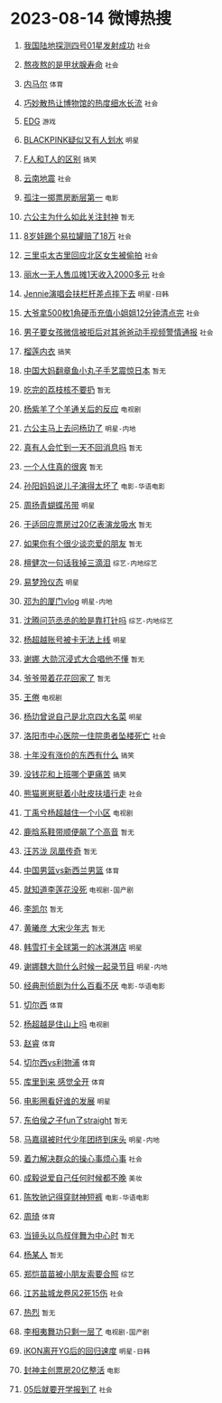 # 2023-08-14 微博热搜 
1. [我国陆地探测四号01星发射成功](https://m.weibo.cn/search?containerid=100103type%3D1%26t%3D10%26q%3D%23%E6%88%91%E5%9B%BD%E9%99%86%E5%9C%B0%E6%8E%A2%E6%B5%8B%E5%9B%9B%E5%8F%B701%E6%98%9F%E5%8F%91%E5%B0%84%E6%88%90%E5%8A%9F%23&stream_entry_id=51&isnewpage=1&extparam=seat%3D1%26pos%3D0%26cate%3D10103%26dgr%3D0%26stream_entry_id%3D51%26c_type%3D51%26filter_type%3Drealtimehot%26display_time%3D1691957844%26pre_seqid%3D1691957844035017588122&luicode=10000011&lfid=106003type%3D25%26t%3D3%26disable_hot%3D1%26filter_type%3Drealtimehot) `社会` 

2. [熬夜熬的是甲状腺寿命](https://m.weibo.cn/search?containerid=100103type%3D1%26t%3D10%26q%3D%23%E7%86%AC%E5%A4%9C%E7%86%AC%E7%9A%84%E6%98%AF%E7%94%B2%E7%8A%B6%E8%85%BA%E5%AF%BF%E5%91%BD%23&stream_entry_id=31&isnewpage=1&extparam=seat%3D1%26q%3D%2523%25E7%2586%25AC%25E5%25A4%259C%25E7%2586%25AC%25E7%259A%2584%25E6%2598%25AF%25E7%2594%25B2%25E7%258A%25B6%25E8%2585%25BA%25E5%25AF%25BF%25E5%2591%25BD%2523%26dgr%3D0%26filter_type%3Drealtimehot%26c_type%3D31%26pos%3D0%26realpos%3D1%26cate%3D5001%26lcate%3D5001%26stream_entry_id%3D31%26flag%3D16%26band_rank%3D1%26display_time%3D1691957844%26pre_seqid%3D1691957844035017588122&luicode=10000011&lfid=106003type%3D25%26t%3D3%26disable_hot%3D1%26filter_type%3Drealtimehot) `社会` 

3. [内马尔](https://m.weibo.cn/search?containerid=100103type%3D1%26t%3D10%26q%3D%E5%86%85%E9%A9%AC%E5%B0%94&stream_entry_id=31&isnewpage=1&extparam=seat%3D1%26q%3D%25E5%2586%2585%25E9%25A9%25AC%25E5%25B0%2594%26dgr%3D0%26filter_type%3Drealtimehot%26c_type%3D31%26pos%3D1%26realpos%3D2%26cate%3D5001%26lcate%3D5001%26stream_entry_id%3D31%26flag%3D2%26band_rank%3D2%26display_time%3D1691957844%26pre_seqid%3D1691957844035017588122&luicode=10000011&lfid=106003type%3D25%26t%3D3%26disable_hot%3D1%26filter_type%3Drealtimehot) `体育` 

4. [巧妙散热让博物馆的热度细水长流](https://m.weibo.cn/search?containerid=100103type%3D1%26t%3D10%26q%3D%23%E5%B7%A7%E5%A6%99%E6%95%A3%E7%83%AD%E8%AE%A9%E5%8D%9A%E7%89%A9%E9%A6%86%E7%9A%84%E7%83%AD%E5%BA%A6%E7%BB%86%E6%B0%B4%E9%95%BF%E6%B5%81%23&stream_entry_id=31&isnewpage=1&extparam=seat%3D1%26q%3D%2523%25E5%25B7%25A7%25E5%25A6%2599%25E6%2595%25A3%25E7%2583%25AD%25E8%25AE%25A9%25E5%258D%259A%25E7%2589%25A9%25E9%25A6%2586%25E7%259A%2584%25E7%2583%25AD%25E5%25BA%25A6%25E7%25BB%2586%25E6%25B0%25B4%25E9%2595%25BF%25E6%25B5%2581%2523%26dgr%3D0%26filter_type%3Drealtimehot%26c_type%3D31%26pos%3D2%26realpos%3D3%26cate%3D5001%26lcate%3D5001%26stream_entry_id%3D31%26flag%3D0%26band_rank%3D3%26display_time%3D1691957844%26pre_seqid%3D1691957844035017588122&luicode=10000011&lfid=106003type%3D25%26t%3D3%26disable_hot%3D1%26filter_type%3Drealtimehot) `社会` 

5. [EDG](https://m.weibo.cn/search?containerid=100103type%3D1%26t%3D10%26q%3DEDG&stream_entry_id=31&isnewpage=1&extparam=seat%3D1%26q%3DEDG%26dgr%3D0%26filter_type%3Drealtimehot%26c_type%3D31%26pos%3D3%26realpos%3D4%26cate%3D5001%26lcate%3D5001%26stream_entry_id%3D31%26flag%3D1%26band_rank%3D4%26display_time%3D1691957844%26pre_seqid%3D1691957844035017588122&luicode=10000011&lfid=106003type%3D25%26t%3D3%26disable_hot%3D1%26filter_type%3Drealtimehot) `游戏` 

6. [BLACKPINK疑似又有人划水](https://m.weibo.cn/search?containerid=100103type%3D1%26t%3D10%26q%3D%23BLACKPINK%E7%96%91%E4%BC%BC%E5%8F%88%E6%9C%89%E4%BA%BA%E5%88%92%E6%B0%B4%23&stream_entry_id=31&isnewpage=1&extparam=seat%3D1%26q%3D%2523BLACKPINK%25E7%2596%2591%25E4%25BC%25BC%25E5%258F%2588%25E6%259C%2589%25E4%25BA%25BA%25E5%2588%2592%25E6%25B0%25B4%2523%26dgr%3D0%26filter_type%3Drealtimehot%26c_type%3D31%26pos%3D4%26realpos%3D5%26cate%3D5001%26lcate%3D5001%26stream_entry_id%3D31%26flag%3D2%26band_rank%3D5%26display_time%3D1691957844%26pre_seqid%3D1691957844035017588122&luicode=10000011&lfid=106003type%3D25%26t%3D3%26disable_hot%3D1%26filter_type%3Drealtimehot) `明星` 

7. [F人和T人的区别](https://m.weibo.cn/search?containerid=100103type%3D1%26t%3D10%26q%3D%23F%E4%BA%BA%E5%92%8CT%E4%BA%BA%E7%9A%84%E5%8C%BA%E5%88%AB%23&stream_entry_id=31&isnewpage=1&extparam=seat%3D1%26q%3D%2523F%25E4%25BA%25BA%25E5%2592%258CT%25E4%25BA%25BA%25E7%259A%2584%25E5%258C%25BA%25E5%2588%25AB%2523%26dgr%3D0%26filter_type%3Drealtimehot%26c_type%3D31%26pos%3D5%26realpos%3D6%26cate%3D5001%26lcate%3D5001%26stream_entry_id%3D31%26flag%3D1%26band_rank%3D6%26display_time%3D1691957844%26pre_seqid%3D1691957844035017588122&luicode=10000011&lfid=106003type%3D25%26t%3D3%26disable_hot%3D1%26filter_type%3Drealtimehot) `搞笑` 

8. [云南地震](https://m.weibo.cn/search?containerid=100103type%3D1%26t%3D10%26q%3D%23%E4%BA%91%E5%8D%97%E5%9C%B0%E9%9C%87%23&stream_entry_id=31&isnewpage=1&extparam=seat%3D1%26q%3D%2523%25E4%25BA%2591%25E5%258D%2597%25E5%259C%25B0%25E9%259C%2587%2523%26dgr%3D0%26filter_type%3Drealtimehot%26c_type%3D31%26pos%3D6%26realpos%3D7%26cate%3D5001%26lcate%3D5001%26stream_entry_id%3D31%26flag%3D0%26band_rank%3D7%26display_time%3D1691957844%26pre_seqid%3D1691957844035017588122&luicode=10000011&lfid=106003type%3D25%26t%3D3%26disable_hot%3D1%26filter_type%3Drealtimehot) `社会` 

9. [孤注一掷票房断层第一](https://m.weibo.cn/search?containerid=100103type%3D1%26t%3D10%26q%3D%23%E5%AD%A4%E6%B3%A8%E4%B8%80%E6%8E%B7%E7%A5%A8%E6%88%BF%E6%96%AD%E5%B1%82%E7%AC%AC%E4%B8%80%23&stream_entry_id=31&isnewpage=1&extparam=seat%3D1%26q%3D%2523%25E5%25AD%25A4%25E6%25B3%25A8%25E4%25B8%2580%25E6%258E%25B7%25E7%25A5%25A8%25E6%2588%25BF%25E6%2596%25AD%25E5%25B1%2582%25E7%25AC%25AC%25E4%25B8%2580%2523%26dgr%3D0%26filter_type%3Drealtimehot%26c_type%3D31%26pos%3D7%26realpos%3D8%26cate%3D5001%26lcate%3D5001%26stream_entry_id%3D31%26flag%3D2%26band_rank%3D8%26display_time%3D1691957844%26pre_seqid%3D1691957844035017588122&luicode=10000011&lfid=106003type%3D25%26t%3D3%26disable_hot%3D1%26filter_type%3Drealtimehot) `电影` 

10. [六公主为什么如此关注封神](https://m.weibo.cn/search?containerid=100103type%3D1%26t%3D10%26q%3D%23%E5%85%AD%E5%85%AC%E4%B8%BB%E4%B8%BA%E4%BB%80%E4%B9%88%E5%A6%82%E6%AD%A4%E5%85%B3%E6%B3%A8%E5%B0%81%E7%A5%9E%23&stream_entry_id=31&isnewpage=1&extparam=seat%3D1%26q%3D%2523%25E5%2585%25AD%25E5%2585%25AC%25E4%25B8%25BB%25E4%25B8%25BA%25E4%25BB%2580%25E4%25B9%2588%25E5%25A6%2582%25E6%25AD%25A4%25E5%2585%25B3%25E6%25B3%25A8%25E5%25B0%2581%25E7%25A5%259E%2523%26dgr%3D0%26filter_type%3Drealtimehot%26c_type%3D31%26pos%3D8%26realpos%3D9%26cate%3D5001%26lcate%3D5001%26stream_entry_id%3D31%26flag%3D0%26band_rank%3D9%26display_time%3D1691957844%26pre_seqid%3D1691957844035017588122&luicode=10000011&lfid=106003type%3D25%26t%3D3%26disable_hot%3D1%26filter_type%3Drealtimehot) `暂无` 

11. [8岁娃踢个易拉罐赔了18万](https://m.weibo.cn/search?containerid=100103type%3D1%26t%3D10%26q%3D%238%E5%B2%81%E5%A8%83%E8%B8%A2%E4%B8%AA%E6%98%93%E6%8B%89%E7%BD%90%E8%B5%94%E4%BA%8618%E4%B8%87%23&stream_entry_id=31&isnewpage=1&extparam=seat%3D1%26q%3D%25238%25E5%25B2%2581%25E5%25A8%2583%25E8%25B8%25A2%25E4%25B8%25AA%25E6%2598%2593%25E6%258B%2589%25E7%25BD%2590%25E8%25B5%2594%25E4%25BA%258618%25E4%25B8%2587%2523%26dgr%3D0%26filter_type%3Drealtimehot%26c_type%3D31%26pos%3D9%26realpos%3D10%26cate%3D5001%26lcate%3D5001%26stream_entry_id%3D31%26flag%3D2%26band_rank%3D10%26display_time%3D1691957844%26pre_seqid%3D1691957844035017588122&luicode=10000011&lfid=106003type%3D25%26t%3D3%26disable_hot%3D1%26filter_type%3Drealtimehot) `社会` 

12. [三里屯太古里回应北区女生被偷拍](https://m.weibo.cn/search?containerid=100103type%3D1%26t%3D10%26q%3D%23%E4%B8%89%E9%87%8C%E5%B1%AF%E5%A4%AA%E5%8F%A4%E9%87%8C%E5%9B%9E%E5%BA%94%E5%8C%97%E5%8C%BA%E5%A5%B3%E7%94%9F%E8%A2%AB%E5%81%B7%E6%8B%8D%23&stream_entry_id=31&isnewpage=1&extparam=seat%3D1%26q%3D%2523%25E4%25B8%2589%25E9%2587%258C%25E5%25B1%25AF%25E5%25A4%25AA%25E5%258F%25A4%25E9%2587%258C%25E5%259B%259E%25E5%25BA%2594%25E5%258C%2597%25E5%258C%25BA%25E5%25A5%25B3%25E7%2594%259F%25E8%25A2%25AB%25E5%2581%25B7%25E6%258B%258D%2523%26dgr%3D0%26filter_type%3Drealtimehot%26c_type%3D31%26pos%3D10%26realpos%3D11%26cate%3D5001%26lcate%3D5001%26stream_entry_id%3D31%26flag%3D2%26band_rank%3D11%26display_time%3D1691957844%26pre_seqid%3D1691957844035017588122&luicode=10000011&lfid=106003type%3D25%26t%3D3%26disable_hot%3D1%26filter_type%3Drealtimehot) `社会` 

13. [丽水一无人售瓜摊1天收入2000多元](https://m.weibo.cn/search?containerid=100103type%3D1%26t%3D10%26q%3D%23%E4%B8%BD%E6%B0%B4%E4%B8%80%E6%97%A0%E4%BA%BA%E5%94%AE%E7%93%9C%E6%91%8A1%E5%A4%A9%E6%94%B6%E5%85%A52000%E5%A4%9A%E5%85%83%23&stream_entry_id=31&isnewpage=1&extparam=seat%3D1%26q%3D%2523%25E4%25B8%25BD%25E6%25B0%25B4%25E4%25B8%2580%25E6%2597%25A0%25E4%25BA%25BA%25E5%2594%25AE%25E7%2593%259C%25E6%2591%258A1%25E5%25A4%25A9%25E6%2594%25B6%25E5%2585%25A52000%25E5%25A4%259A%25E5%2585%2583%2523%26dgr%3D0%26filter_type%3Drealtimehot%26c_type%3D31%26pos%3D11%26realpos%3D12%26cate%3D5001%26lcate%3D5001%26stream_entry_id%3D31%26flag%3D32768%26band_rank%3D12%26display_time%3D1691957844%26pre_seqid%3D1691957844035017588122&luicode=10000011&lfid=106003type%3D25%26t%3D3%26disable_hot%3D1%26filter_type%3Drealtimehot) `社会` 

14. [Jennie演唱会扶栏杆差点摔下去](https://m.weibo.cn/search?containerid=100103type%3D1%26t%3D10%26q%3D%23Jennie%E6%BC%94%E5%94%B1%E4%BC%9A%E6%89%B6%E6%A0%8F%E6%9D%86%E5%B7%AE%E7%82%B9%E6%91%94%E4%B8%8B%E5%8E%BB%23&stream_entry_id=31&isnewpage=1&extparam=seat%3D1%26q%3D%2523Jennie%25E6%25BC%2594%25E5%2594%25B1%25E4%25BC%259A%25E6%2589%25B6%25E6%25A0%258F%25E6%259D%2586%25E5%25B7%25AE%25E7%2582%25B9%25E6%2591%2594%25E4%25B8%258B%25E5%258E%25BB%2523%26dgr%3D0%26filter_type%3Drealtimehot%26c_type%3D31%26pos%3D12%26realpos%3D13%26cate%3D5001%26lcate%3D5001%26stream_entry_id%3D31%26flag%3D2%26band_rank%3D13%26display_time%3D1691957844%26pre_seqid%3D1691957844035017588122&luicode=10000011&lfid=106003type%3D25%26t%3D3%26disable_hot%3D1%26filter_type%3Drealtimehot) `明星-日韩` 

15. [大爷拿500枚1角硬币充值小姐姐12分钟清点完](https://m.weibo.cn/search?containerid=100103type%3D1%26t%3D10%26q%3D%23%E5%A4%A7%E7%88%B7%E6%8B%BF500%E6%9E%9A1%E8%A7%92%E7%A1%AC%E5%B8%81%E5%85%85%E5%80%BC%E5%B0%8F%E5%A7%90%E5%A7%9012%E5%88%86%E9%92%9F%E6%B8%85%E7%82%B9%E5%AE%8C%23&stream_entry_id=31&isnewpage=1&extparam=seat%3D1%26q%3D%2523%25E5%25A4%25A7%25E7%2588%25B7%25E6%258B%25BF500%25E6%259E%259A1%25E8%25A7%2592%25E7%25A1%25AC%25E5%25B8%2581%25E5%2585%2585%25E5%2580%25BC%25E5%25B0%258F%25E5%25A7%2590%25E5%25A7%259012%25E5%2588%2586%25E9%2592%259F%25E6%25B8%2585%25E7%2582%25B9%25E5%25AE%258C%2523%26dgr%3D0%26filter_type%3Drealtimehot%26c_type%3D31%26pos%3D13%26realpos%3D14%26cate%3D5001%26lcate%3D5001%26stream_entry_id%3D31%26flag%3D32768%26band_rank%3D14%26display_time%3D1691957844%26pre_seqid%3D1691957844035017588122&luicode=10000011&lfid=106003type%3D25%26t%3D3%26disable_hot%3D1%26filter_type%3Drealtimehot) `社会` 

16. [男子要女孩微信被拒后对其爸爸动手视频警情通报](https://m.weibo.cn/search?containerid=100103type%3D1%26t%3D10%26q%3D%23%E7%94%B7%E5%AD%90%E8%A6%81%E5%A5%B3%E5%AD%A9%E5%BE%AE%E4%BF%A1%E8%A2%AB%E6%8B%92%E5%90%8E%E5%AF%B9%E5%85%B6%E7%88%B8%E7%88%B8%E5%8A%A8%E6%89%8B%E8%A7%86%E9%A2%91%E8%AD%A6%E6%83%85%E9%80%9A%E6%8A%A5%23&stream_entry_id=31&isnewpage=1&extparam=seat%3D1%26q%3D%2523%25E7%2594%25B7%25E5%25AD%2590%25E8%25A6%2581%25E5%25A5%25B3%25E5%25AD%25A9%25E5%25BE%25AE%25E4%25BF%25A1%25E8%25A2%25AB%25E6%258B%2592%25E5%2590%258E%25E5%25AF%25B9%25E5%2585%25B6%25E7%2588%25B8%25E7%2588%25B8%25E5%258A%25A8%25E6%2589%258B%25E8%25A7%2586%25E9%25A2%2591%25E8%25AD%25A6%25E6%2583%2585%25E9%2580%259A%25E6%258A%25A5%2523%26dgr%3D0%26filter_type%3Drealtimehot%26c_type%3D31%26pos%3D14%26realpos%3D15%26cate%3D5001%26lcate%3D5001%26stream_entry_id%3D31%26flag%3D0%26band_rank%3D15%26display_time%3D1691957844%26pre_seqid%3D1691957844035017588122&luicode=10000011&lfid=106003type%3D25%26t%3D3%26disable_hot%3D1%26filter_type%3Drealtimehot) `社会` 

17. [榴莲内衣](https://m.weibo.cn/search?containerid=100103type%3D1%26t%3D10%26q%3D%23%E6%A6%B4%E8%8E%B2%E5%86%85%E8%A1%A3%23&stream_entry_id=31&isnewpage=1&extparam=seat%3D1%26q%3D%2523%25E6%25A6%25B4%25E8%258E%25B2%25E5%2586%2585%25E8%25A1%25A3%2523%26dgr%3D0%26filter_type%3Drealtimehot%26c_type%3D31%26pos%3D15%26realpos%3D16%26cate%3D5001%26lcate%3D5001%26stream_entry_id%3D31%26flag%3D0%26band_rank%3D16%26display_time%3D1691957844%26pre_seqid%3D1691957844035017588122&luicode=10000011&lfid=106003type%3D25%26t%3D3%26disable_hot%3D1%26filter_type%3Drealtimehot) `搞笑` 

18. [中国大妈翻章鱼小丸子手艺震惊日本](https://m.weibo.cn/search?containerid=100103type%3D1%26t%3D10%26q%3D%E4%B8%AD%E5%9B%BD%E5%A4%A7%E5%A6%88%E7%BF%BB%E7%AB%A0%E9%B1%BC%E5%B0%8F%E4%B8%B8%E5%AD%90%E6%89%8B%E8%89%BA%E9%9C%87%E6%83%8A%E6%97%A5%E6%9C%AC&stream_entry_id=31&isnewpage=1&extparam=seat%3D1%26q%3D%25E4%25B8%25AD%25E5%259B%25BD%25E5%25A4%25A7%25E5%25A6%2588%25E7%25BF%25BB%25E7%25AB%25A0%25E9%25B1%25BC%25E5%25B0%258F%25E4%25B8%25B8%25E5%25AD%2590%25E6%2589%258B%25E8%2589%25BA%25E9%259C%2587%25E6%2583%258A%25E6%2597%25A5%25E6%259C%25AC%26dgr%3D0%26filter_type%3Drealtimehot%26c_type%3D31%26pos%3D16%26realpos%3D17%26cate%3D5001%26lcate%3D5001%26stream_entry_id%3D31%26flag%3D0%26band_rank%3D17%26display_time%3D1691957844%26pre_seqid%3D1691957844035017588122&luicode=10000011&lfid=106003type%3D25%26t%3D3%26disable_hot%3D1%26filter_type%3Drealtimehot) `暂无` 

19. [吃完的荔枝核不要扔](https://m.weibo.cn/search?containerid=100103type%3D1%26t%3D10%26q%3D%E5%90%83%E5%AE%8C%E7%9A%84%E8%8D%94%E6%9E%9D%E6%A0%B8%E4%B8%8D%E8%A6%81%E6%89%94&stream_entry_id=31&isnewpage=1&extparam=seat%3D1%26q%3D%25E5%2590%2583%25E5%25AE%258C%25E7%259A%2584%25E8%258D%2594%25E6%259E%259D%25E6%25A0%25B8%25E4%25B8%258D%25E8%25A6%2581%25E6%2589%2594%26dgr%3D0%26filter_type%3Drealtimehot%26c_type%3D31%26pos%3D17%26realpos%3D18%26cate%3D5001%26lcate%3D5001%26stream_entry_id%3D31%26flag%3D0%26band_rank%3D18%26display_time%3D1691957844%26pre_seqid%3D1691957844035017588122&luicode=10000011&lfid=106003type%3D25%26t%3D3%26disable_hot%3D1%26filter_type%3Drealtimehot) `暂无` 

20. [杨紫羊了个羊通关后的反应](https://m.weibo.cn/search?containerid=100103type%3D1%26t%3D10%26q%3D%23%E6%9D%A8%E7%B4%AB%E7%BE%8A%E4%BA%86%E4%B8%AA%E7%BE%8A%E9%80%9A%E5%85%B3%E5%90%8E%E7%9A%84%E5%8F%8D%E5%BA%94%23&stream_entry_id=31&isnewpage=1&extparam=seat%3D1%26q%3D%2523%25E6%259D%25A8%25E7%25B4%25AB%25E7%25BE%258A%25E4%25BA%2586%25E4%25B8%25AA%25E7%25BE%258A%25E9%2580%259A%25E5%2585%25B3%25E5%2590%258E%25E7%259A%2584%25E5%258F%258D%25E5%25BA%2594%2523%26dgr%3D0%26filter_type%3Drealtimehot%26c_type%3D31%26pos%3D18%26realpos%3D19%26cate%3D5001%26lcate%3D5001%26stream_entry_id%3D31%26flag%3D0%26band_rank%3D19%26display_time%3D1691957844%26pre_seqid%3D1691957844035017588122&luicode=10000011&lfid=106003type%3D25%26t%3D3%26disable_hot%3D1%26filter_type%3Drealtimehot) `电视剧` 

21. [六公主马上去问杨玏了](https://m.weibo.cn/search?containerid=100103type%3D1%26t%3D10%26q%3D%23%E5%85%AD%E5%85%AC%E4%B8%BB%E9%A9%AC%E4%B8%8A%E5%8E%BB%E9%97%AE%E6%9D%A8%E7%8E%8F%E4%BA%86%23&stream_entry_id=31&isnewpage=1&extparam=seat%3D1%26q%3D%2523%25E5%2585%25AD%25E5%2585%25AC%25E4%25B8%25BB%25E9%25A9%25AC%25E4%25B8%258A%25E5%258E%25BB%25E9%2597%25AE%25E6%259D%25A8%25E7%258E%258F%25E4%25BA%2586%2523%26dgr%3D0%26filter_type%3Drealtimehot%26c_type%3D31%26pos%3D19%26realpos%3D20%26cate%3D5001%26lcate%3D5001%26stream_entry_id%3D31%26flag%3D0%26band_rank%3D20%26display_time%3D1691957844%26pre_seqid%3D1691957844035017588122&luicode=10000011&lfid=106003type%3D25%26t%3D3%26disable_hot%3D1%26filter_type%3Drealtimehot) `明星-内地` 

22. [真有人会忙到一天不回消息吗](https://m.weibo.cn/search?containerid=100103type%3D1%26t%3D10%26q%3D%E7%9C%9F%E6%9C%89%E4%BA%BA%E4%BC%9A%E5%BF%99%E5%88%B0%E4%B8%80%E5%A4%A9%E4%B8%8D%E5%9B%9E%E6%B6%88%E6%81%AF%E5%90%97&stream_entry_id=31&isnewpage=1&extparam=seat%3D1%26q%3D%25E7%259C%259F%25E6%259C%2589%25E4%25BA%25BA%25E4%25BC%259A%25E5%25BF%2599%25E5%2588%25B0%25E4%25B8%2580%25E5%25A4%25A9%25E4%25B8%258D%25E5%259B%259E%25E6%25B6%2588%25E6%2581%25AF%25E5%2590%2597%26dgr%3D0%26filter_type%3Drealtimehot%26c_type%3D31%26pos%3D20%26realpos%3D21%26cate%3D5001%26lcate%3D5001%26stream_entry_id%3D31%26flag%3D0%26band_rank%3D21%26display_time%3D1691957844%26pre_seqid%3D1691957844035017588122&luicode=10000011&lfid=106003type%3D25%26t%3D3%26disable_hot%3D1%26filter_type%3Drealtimehot) `暂无` 

23. [一个人住真的很爽](https://m.weibo.cn/search?containerid=100103type%3D1%26t%3D10%26q%3D%E4%B8%80%E4%B8%AA%E4%BA%BA%E4%BD%8F%E7%9C%9F%E7%9A%84%E5%BE%88%E7%88%BD&stream_entry_id=31&isnewpage=1&extparam=seat%3D1%26q%3D%25E4%25B8%2580%25E4%25B8%25AA%25E4%25BA%25BA%25E4%25BD%258F%25E7%259C%259F%25E7%259A%2584%25E5%25BE%2588%25E7%2588%25BD%26dgr%3D0%26filter_type%3Drealtimehot%26c_type%3D31%26pos%3D21%26realpos%3D22%26cate%3D5001%26lcate%3D5001%26stream_entry_id%3D31%26flag%3D0%26band_rank%3D22%26display_time%3D1691957844%26pre_seqid%3D1691957844035017588122&luicode=10000011&lfid=106003type%3D25%26t%3D3%26disable_hot%3D1%26filter_type%3Drealtimehot) `暂无` 

24. [孙阳妈妈说儿子演得太坏了](https://m.weibo.cn/search?containerid=100103type%3D1%26t%3D10%26q%3D%23%E5%AD%99%E9%98%B3%E5%A6%88%E5%A6%88%E8%AF%B4%E5%84%BF%E5%AD%90%E6%BC%94%E5%BE%97%E5%A4%AA%E5%9D%8F%E4%BA%86%23&stream_entry_id=31&isnewpage=1&extparam=seat%3D1%26q%3D%2523%25E5%25AD%2599%25E9%2598%25B3%25E5%25A6%2588%25E5%25A6%2588%25E8%25AF%25B4%25E5%2584%25BF%25E5%25AD%2590%25E6%25BC%2594%25E5%25BE%2597%25E5%25A4%25AA%25E5%259D%258F%25E4%25BA%2586%2523%26dgr%3D0%26filter_type%3Drealtimehot%26c_type%3D31%26pos%3D22%26realpos%3D23%26cate%3D5001%26lcate%3D5001%26stream_entry_id%3D31%26flag%3D0%26band_rank%3D23%26display_time%3D1691957844%26pre_seqid%3D1691957844035017588122&luicode=10000011&lfid=106003type%3D25%26t%3D3%26disable_hot%3D1%26filter_type%3Drealtimehot) `电影-华语电影` 

25. [周扬青蝴蝶吊带](https://m.weibo.cn/search?containerid=100103type%3D1%26t%3D10%26q%3D%23%E5%91%A8%E6%89%AC%E9%9D%92%E8%9D%B4%E8%9D%B6%E5%90%8A%E5%B8%A6%23&stream_entry_id=31&isnewpage=1&extparam=seat%3D1%26q%3D%2523%25E5%2591%25A8%25E6%2589%25AC%25E9%259D%2592%25E8%259D%25B4%25E8%259D%25B6%25E5%2590%258A%25E5%25B8%25A6%2523%26dgr%3D0%26filter_type%3Drealtimehot%26c_type%3D31%26pos%3D23%26realpos%3D24%26cate%3D5001%26lcate%3D5001%26stream_entry_id%3D31%26flag%3D0%26band_rank%3D24%26display_time%3D1691957844%26pre_seqid%3D1691957844035017588122&luicode=10000011&lfid=106003type%3D25%26t%3D3%26disable_hot%3D1%26filter_type%3Drealtimehot) `明星` 

26. [于适回应票房过20亿表演龙吸水](https://m.weibo.cn/search?containerid=100103type%3D1%26t%3D10%26q%3D%23%E4%BA%8E%E9%80%82%E5%9B%9E%E5%BA%94%E7%A5%A8%E6%88%BF%E8%BF%8720%E4%BA%BF%E8%A1%A8%E6%BC%94%E9%BE%99%E5%90%B8%E6%B0%B4%23&stream_entry_id=31&isnewpage=1&extparam=seat%3D1%26q%3D%2523%25E4%25BA%258E%25E9%2580%2582%25E5%259B%259E%25E5%25BA%2594%25E7%25A5%25A8%25E6%2588%25BF%25E8%25BF%258720%25E4%25BA%25BF%25E8%25A1%25A8%25E6%25BC%2594%25E9%25BE%2599%25E5%2590%25B8%25E6%25B0%25B4%2523%26dgr%3D0%26filter_type%3Drealtimehot%26c_type%3D31%26pos%3D24%26realpos%3D25%26cate%3D5001%26lcate%3D5001%26stream_entry_id%3D31%26flag%3D0%26band_rank%3D25%26display_time%3D1691957844%26pre_seqid%3D1691957844035017588122&luicode=10000011&lfid=106003type%3D25%26t%3D3%26disable_hot%3D1%26filter_type%3Drealtimehot) `暂无` 

27. [如果你有个很少谈恋爱的朋友](https://m.weibo.cn/search?containerid=100103type%3D1%26t%3D10%26q%3D%E5%A6%82%E6%9E%9C%E4%BD%A0%E6%9C%89%E4%B8%AA%E5%BE%88%E5%B0%91%E8%B0%88%E6%81%8B%E7%88%B1%E7%9A%84%E6%9C%8B%E5%8F%8B&stream_entry_id=31&isnewpage=1&extparam=seat%3D1%26q%3D%25E5%25A6%2582%25E6%259E%259C%25E4%25BD%25A0%25E6%259C%2589%25E4%25B8%25AA%25E5%25BE%2588%25E5%25B0%2591%25E8%25B0%2588%25E6%2581%258B%25E7%2588%25B1%25E7%259A%2584%25E6%259C%258B%25E5%258F%258B%26dgr%3D0%26filter_type%3Drealtimehot%26c_type%3D31%26pos%3D25%26realpos%3D26%26cate%3D5001%26lcate%3D5001%26stream_entry_id%3D31%26flag%3D0%26band_rank%3D26%26display_time%3D1691957844%26pre_seqid%3D1691957844035017588122&luicode=10000011&lfid=106003type%3D25%26t%3D3%26disable_hot%3D1%26filter_type%3Drealtimehot) `暂无` 

28. [檀健次一句话我掉三滴泪](https://m.weibo.cn/search?containerid=100103type%3D1%26t%3D10%26q%3D%23%E6%AA%80%E5%81%A5%E6%AC%A1%E4%B8%80%E5%8F%A5%E8%AF%9D%E6%88%91%E6%8E%89%E4%B8%89%E6%BB%B4%E6%B3%AA%23&stream_entry_id=31&isnewpage=1&extparam=seat%3D1%26q%3D%2523%25E6%25AA%2580%25E5%2581%25A5%25E6%25AC%25A1%25E4%25B8%2580%25E5%258F%25A5%25E8%25AF%259D%25E6%2588%2591%25E6%258E%2589%25E4%25B8%2589%25E6%25BB%25B4%25E6%25B3%25AA%2523%26dgr%3D0%26filter_type%3Drealtimehot%26c_type%3D31%26pos%3D26%26realpos%3D27%26cate%3D5001%26lcate%3D5001%26stream_entry_id%3D31%26flag%3D0%26band_rank%3D27%26display_time%3D1691957844%26pre_seqid%3D1691957844035017588122&luicode=10000011&lfid=106003type%3D25%26t%3D3%26disable_hot%3D1%26filter_type%3Drealtimehot) `综艺-内地综艺` 

29. [易梦玲仪态](https://m.weibo.cn/search?containerid=100103type%3D1%26t%3D10%26q%3D%23%E6%98%93%E6%A2%A6%E7%8E%B2%E4%BB%AA%E6%80%81%23&stream_entry_id=31&isnewpage=1&extparam=seat%3D1%26q%3D%2523%25E6%2598%2593%25E6%25A2%25A6%25E7%258E%25B2%25E4%25BB%25AA%25E6%2580%2581%2523%26dgr%3D0%26filter_type%3Drealtimehot%26c_type%3D31%26pos%3D27%26realpos%3D28%26cate%3D5001%26lcate%3D5001%26stream_entry_id%3D31%26flag%3D0%26band_rank%3D28%26display_time%3D1691957844%26pre_seqid%3D1691957844035017588122&luicode=10000011&lfid=106003type%3D25%26t%3D3%26disable_hot%3D1%26filter_type%3Drealtimehot) `明星` 

30. [邓为的厦门vlog](https://m.weibo.cn/search?containerid=100103type%3D1%26t%3D10%26q%3D%23%E9%82%93%E4%B8%BA%E7%9A%84%E5%8E%A6%E9%97%A8vlog%23&stream_entry_id=31&isnewpage=1&extparam=seat%3D1%26q%3D%2523%25E9%2582%2593%25E4%25B8%25BA%25E7%259A%2584%25E5%258E%25A6%25E9%2597%25A8vlog%2523%26dgr%3D0%26filter_type%3Drealtimehot%26c_type%3D31%26pos%3D28%26realpos%3D29%26cate%3D5001%26lcate%3D5001%26stream_entry_id%3D31%26flag%3D0%26band_rank%3D29%26display_time%3D1691957844%26pre_seqid%3D1691957844035017588122&luicode=10000011&lfid=106003type%3D25%26t%3D3%26disable_hot%3D1%26filter_type%3Drealtimehot) `明星-内地` 

31. [沈腾问范丞丞的脸是靠打针吗](https://m.weibo.cn/search?containerid=100103type%3D1%26t%3D10%26q%3D%23%E6%B2%88%E8%85%BE%E9%97%AE%E8%8C%83%E4%B8%9E%E4%B8%9E%E7%9A%84%E8%84%B8%E6%98%AF%E9%9D%A0%E6%89%93%E9%92%88%E5%90%97%23&stream_entry_id=31&isnewpage=1&extparam=seat%3D1%26q%3D%2523%25E6%25B2%2588%25E8%2585%25BE%25E9%2597%25AE%25E8%258C%2583%25E4%25B8%259E%25E4%25B8%259E%25E7%259A%2584%25E8%2584%25B8%25E6%2598%25AF%25E9%259D%25A0%25E6%2589%2593%25E9%2592%2588%25E5%2590%2597%2523%26dgr%3D0%26filter_type%3Drealtimehot%26c_type%3D31%26pos%3D29%26realpos%3D30%26cate%3D5001%26lcate%3D5001%26stream_entry_id%3D31%26flag%3D0%26band_rank%3D30%26display_time%3D1691957844%26pre_seqid%3D1691957844035017588122&luicode=10000011&lfid=106003type%3D25%26t%3D3%26disable_hot%3D1%26filter_type%3Drealtimehot) `综艺-内地综艺` 

32. [杨超越账号被卡无法上线](https://m.weibo.cn/search?containerid=100103type%3D1%26t%3D10%26q%3D%23%E6%9D%A8%E8%B6%85%E8%B6%8A%E8%B4%A6%E5%8F%B7%E8%A2%AB%E5%8D%A1%E6%97%A0%E6%B3%95%E4%B8%8A%E7%BA%BF%23&stream_entry_id=31&isnewpage=1&extparam=seat%3D1%26q%3D%2523%25E6%259D%25A8%25E8%25B6%2585%25E8%25B6%258A%25E8%25B4%25A6%25E5%258F%25B7%25E8%25A2%25AB%25E5%258D%25A1%25E6%2597%25A0%25E6%25B3%2595%25E4%25B8%258A%25E7%25BA%25BF%2523%26dgr%3D0%26filter_type%3Drealtimehot%26c_type%3D31%26pos%3D30%26realpos%3D31%26cate%3D5001%26lcate%3D5001%26stream_entry_id%3D31%26flag%3D1%26band_rank%3D31%26display_time%3D1691957844%26pre_seqid%3D1691957844035017588122&luicode=10000011&lfid=106003type%3D25%26t%3D3%26disable_hot%3D1%26filter_type%3Drealtimehot) `明星` 

33. [谢娜 大勋沉浸式大合唱他不懂](https://m.weibo.cn/search?containerid=100103type%3D1%26t%3D10%26q%3D%E8%B0%A2%E5%A8%9C+%E5%A4%A7%E5%8B%8B%E6%B2%89%E6%B5%B8%E5%BC%8F%E5%A4%A7%E5%90%88%E5%94%B1%E4%BB%96%E4%B8%8D%E6%87%82&stream_entry_id=31&isnewpage=1&extparam=seat%3D1%26q%3D%25E8%25B0%25A2%25E5%25A8%259C%2520%25E5%25A4%25A7%25E5%258B%258B%25E6%25B2%2589%25E6%25B5%25B8%25E5%25BC%258F%25E5%25A4%25A7%25E5%2590%2588%25E5%2594%25B1%25E4%25BB%2596%25E4%25B8%258D%25E6%2587%2582%26dgr%3D0%26filter_type%3Drealtimehot%26c_type%3D31%26pos%3D31%26realpos%3D32%26cate%3D5001%26lcate%3D5001%26stream_entry_id%3D31%26flag%3D0%26band_rank%3D32%26display_time%3D1691957844%26pre_seqid%3D1691957844035017588122&luicode=10000011&lfid=106003type%3D25%26t%3D3%26disable_hot%3D1%26filter_type%3Drealtimehot) `暂无` 

34. [爷爷带着花花回家了](https://m.weibo.cn/search?containerid=100103type%3D1%26t%3D10%26q%3D%E7%88%B7%E7%88%B7%E5%B8%A6%E7%9D%80%E8%8A%B1%E8%8A%B1%E5%9B%9E%E5%AE%B6%E4%BA%86&stream_entry_id=31&isnewpage=1&extparam=seat%3D1%26q%3D%25E7%2588%25B7%25E7%2588%25B7%25E5%25B8%25A6%25E7%259D%2580%25E8%258A%25B1%25E8%258A%25B1%25E5%259B%259E%25E5%25AE%25B6%25E4%25BA%2586%26dgr%3D0%26filter_type%3Drealtimehot%26c_type%3D31%26pos%3D32%26realpos%3D33%26cate%3D5001%26lcate%3D5001%26stream_entry_id%3D31%26flag%3D0%26band_rank%3D33%26display_time%3D1691957844%26pre_seqid%3D1691957844035017588122&luicode=10000011&lfid=106003type%3D25%26t%3D3%26disable_hot%3D1%26filter_type%3Drealtimehot) `暂无` 

35. [王倦](https://m.weibo.cn/search?containerid=100103type%3D1%26t%3D10%26q%3D%E7%8E%8B%E5%80%A6&stream_entry_id=31&isnewpage=1&extparam=seat%3D1%26q%3D%25E7%258E%258B%25E5%2580%25A6%26dgr%3D0%26filter_type%3Drealtimehot%26c_type%3D31%26pos%3D33%26realpos%3D34%26cate%3D5001%26lcate%3D5001%26stream_entry_id%3D31%26flag%3D0%26band_rank%3D34%26display_time%3D1691957844%26pre_seqid%3D1691957844035017588122&luicode=10000011&lfid=106003type%3D25%26t%3D3%26disable_hot%3D1%26filter_type%3Drealtimehot) `电视剧` 

36. [杨玏曾说自己是北京四大名菜](https://m.weibo.cn/search?containerid=100103type%3D1%26t%3D10%26q%3D%23%E6%9D%A8%E7%8E%8F%E6%9B%BE%E8%AF%B4%E8%87%AA%E5%B7%B1%E6%98%AF%E5%8C%97%E4%BA%AC%E5%9B%9B%E5%A4%A7%E5%90%8D%E8%8F%9C%23&stream_entry_id=31&isnewpage=1&extparam=seat%3D1%26q%3D%2523%25E6%259D%25A8%25E7%258E%258F%25E6%259B%25BE%25E8%25AF%25B4%25E8%2587%25AA%25E5%25B7%25B1%25E6%2598%25AF%25E5%258C%2597%25E4%25BA%25AC%25E5%259B%259B%25E5%25A4%25A7%25E5%2590%258D%25E8%258F%259C%2523%26dgr%3D0%26filter_type%3Drealtimehot%26c_type%3D31%26pos%3D34%26realpos%3D35%26cate%3D5001%26lcate%3D5001%26stream_entry_id%3D31%26flag%3D0%26band_rank%3D35%26display_time%3D1691957844%26pre_seqid%3D1691957844035017588122&luicode=10000011&lfid=106003type%3D25%26t%3D3%26disable_hot%3D1%26filter_type%3Drealtimehot) `明星` 

37. [洛阳市中心医院一住院患者坠楼死亡](https://m.weibo.cn/search?containerid=100103type%3D1%26t%3D10%26q%3D%23%E6%B4%9B%E9%98%B3%E5%B8%82%E4%B8%AD%E5%BF%83%E5%8C%BB%E9%99%A2%E4%B8%80%E4%BD%8F%E9%99%A2%E6%82%A3%E8%80%85%E5%9D%A0%E6%A5%BC%E6%AD%BB%E4%BA%A1%23&stream_entry_id=31&isnewpage=1&extparam=seat%3D1%26q%3D%2523%25E6%25B4%259B%25E9%2598%25B3%25E5%25B8%2582%25E4%25B8%25AD%25E5%25BF%2583%25E5%258C%25BB%25E9%2599%25A2%25E4%25B8%2580%25E4%25BD%258F%25E9%2599%25A2%25E6%2582%25A3%25E8%2580%2585%25E5%259D%25A0%25E6%25A5%25BC%25E6%25AD%25BB%25E4%25BA%25A1%2523%26dgr%3D0%26filter_type%3Drealtimehot%26c_type%3D31%26pos%3D35%26realpos%3D36%26cate%3D5001%26lcate%3D5001%26stream_entry_id%3D31%26flag%3D0%26band_rank%3D36%26display_time%3D1691957844%26pre_seqid%3D1691957844035017588122&luicode=10000011&lfid=106003type%3D25%26t%3D3%26disable_hot%3D1%26filter_type%3Drealtimehot) `社会` 

38. [十年没有涨价的东西有什么](https://m.weibo.cn/search?containerid=100103type%3D1%26t%3D10%26q%3D%23%E5%8D%81%E5%B9%B4%E6%B2%A1%E6%9C%89%E6%B6%A8%E4%BB%B7%E7%9A%84%E4%B8%9C%E8%A5%BF%E6%9C%89%E4%BB%80%E4%B9%88%23&stream_entry_id=31&isnewpage=1&extparam=seat%3D1%26q%3D%2523%25E5%258D%2581%25E5%25B9%25B4%25E6%25B2%25A1%25E6%259C%2589%25E6%25B6%25A8%25E4%25BB%25B7%25E7%259A%2584%25E4%25B8%259C%25E8%25A5%25BF%25E6%259C%2589%25E4%25BB%2580%25E4%25B9%2588%2523%26dgr%3D0%26filter_type%3Drealtimehot%26c_type%3D31%26pos%3D36%26realpos%3D37%26cate%3D5001%26lcate%3D5001%26stream_entry_id%3D31%26flag%3D0%26band_rank%3D37%26display_time%3D1691957844%26pre_seqid%3D1691957844035017588122&luicode=10000011&lfid=106003type%3D25%26t%3D3%26disable_hot%3D1%26filter_type%3Drealtimehot) `搞笑` 

39. [没钱花和上班哪个更痛苦](https://m.weibo.cn/search?containerid=100103type%3D1%26t%3D10%26q%3D%23%E6%B2%A1%E9%92%B1%E8%8A%B1%E5%92%8C%E4%B8%8A%E7%8F%AD%E5%93%AA%E4%B8%AA%E6%9B%B4%E7%97%9B%E8%8B%A6%23&stream_entry_id=31&isnewpage=1&extparam=seat%3D1%26q%3D%2523%25E6%25B2%25A1%25E9%2592%25B1%25E8%258A%25B1%25E5%2592%258C%25E4%25B8%258A%25E7%258F%25AD%25E5%2593%25AA%25E4%25B8%25AA%25E6%259B%25B4%25E7%2597%259B%25E8%258B%25A6%2523%26dgr%3D0%26filter_type%3Drealtimehot%26c_type%3D31%26pos%3D37%26realpos%3D38%26cate%3D5001%26lcate%3D5001%26stream_entry_id%3D31%26flag%3D0%26band_rank%3D38%26display_time%3D1691957844%26pre_seqid%3D1691957844035017588122&luicode=10000011&lfid=106003type%3D25%26t%3D3%26disable_hot%3D1%26filter_type%3Drealtimehot) `搞笑` 

40. [熊猫崽崽挺着小肚皮扶墙行走](https://m.weibo.cn/search?containerid=100103type%3D1%26t%3D10%26q%3D%23%E7%86%8A%E7%8C%AB%E5%B4%BD%E5%B4%BD%E6%8C%BA%E7%9D%80%E5%B0%8F%E8%82%9A%E7%9A%AE%E6%89%B6%E5%A2%99%E8%A1%8C%E8%B5%B0%23&stream_entry_id=31&isnewpage=1&extparam=seat%3D1%26q%3D%2523%25E7%2586%258A%25E7%258C%25AB%25E5%25B4%25BD%25E5%25B4%25BD%25E6%258C%25BA%25E7%259D%2580%25E5%25B0%258F%25E8%2582%259A%25E7%259A%25AE%25E6%2589%25B6%25E5%25A2%2599%25E8%25A1%258C%25E8%25B5%25B0%2523%26dgr%3D0%26filter_type%3Drealtimehot%26c_type%3D31%26pos%3D38%26realpos%3D39%26cate%3D5001%26lcate%3D5001%26stream_entry_id%3D31%26flag%3D0%26band_rank%3D39%26display_time%3D1691957844%26pre_seqid%3D1691957844035017588122&luicode=10000011&lfid=106003type%3D25%26t%3D3%26disable_hot%3D1%26filter_type%3Drealtimehot) `社会` 

41. [丁禹兮杨超越住一个小区](https://m.weibo.cn/search?containerid=100103type%3D1%26t%3D10%26q%3D%23%E4%B8%81%E7%A6%B9%E5%85%AE%E6%9D%A8%E8%B6%85%E8%B6%8A%E4%BD%8F%E4%B8%80%E4%B8%AA%E5%B0%8F%E5%8C%BA%23&stream_entry_id=31&isnewpage=1&extparam=seat%3D1%26q%3D%2523%25E4%25B8%2581%25E7%25A6%25B9%25E5%2585%25AE%25E6%259D%25A8%25E8%25B6%2585%25E8%25B6%258A%25E4%25BD%258F%25E4%25B8%2580%25E4%25B8%25AA%25E5%25B0%258F%25E5%258C%25BA%2523%26dgr%3D0%26filter_type%3Drealtimehot%26c_type%3D31%26pos%3D39%26realpos%3D40%26cate%3D5001%26lcate%3D5001%26stream_entry_id%3D31%26flag%3D0%26band_rank%3D40%26display_time%3D1691957844%26pre_seqid%3D1691957844035017588122&luicode=10000011&lfid=106003type%3D25%26t%3D3%26disable_hot%3D1%26filter_type%3Drealtimehot) `电视剧` 

42. [鹿晗系鞋带顺便飙了个高音](https://m.weibo.cn/search?containerid=100103type%3D1%26t%3D10%26q%3D%23%E9%B9%BF%E6%99%97%E7%B3%BB%E9%9E%8B%E5%B8%A6%E9%A1%BA%E4%BE%BF%E9%A3%99%E4%BA%86%E4%B8%AA%E9%AB%98%E9%9F%B3%23&stream_entry_id=31&isnewpage=1&extparam=seat%3D1%26q%3D%2523%25E9%25B9%25BF%25E6%2599%2597%25E7%25B3%25BB%25E9%259E%258B%25E5%25B8%25A6%25E9%25A1%25BA%25E4%25BE%25BF%25E9%25A3%2599%25E4%25BA%2586%25E4%25B8%25AA%25E9%25AB%2598%25E9%259F%25B3%2523%26dgr%3D0%26filter_type%3Drealtimehot%26c_type%3D31%26pos%3D40%26realpos%3D41%26cate%3D5001%26lcate%3D5001%26stream_entry_id%3D31%26flag%3D0%26band_rank%3D41%26display_time%3D1691957844%26pre_seqid%3D1691957844035017588122&luicode=10000011&lfid=106003type%3D25%26t%3D3%26disable_hot%3D1%26filter_type%3Drealtimehot) `暂无` 

43. [汪苏泷 凤凰传奇](https://m.weibo.cn/search?containerid=100103type%3D1%26t%3D10%26q%3D%E6%B1%AA%E8%8B%8F%E6%B3%B7+%E5%87%A4%E5%87%B0%E4%BC%A0%E5%A5%87&stream_entry_id=31&isnewpage=1&extparam=seat%3D1%26q%3D%25E6%25B1%25AA%25E8%258B%258F%25E6%25B3%25B7%2520%25E5%2587%25A4%25E5%2587%25B0%25E4%25BC%25A0%25E5%25A5%2587%26dgr%3D0%26filter_type%3Drealtimehot%26c_type%3D31%26pos%3D41%26realpos%3D42%26cate%3D5001%26lcate%3D5001%26stream_entry_id%3D31%26flag%3D0%26band_rank%3D42%26display_time%3D1691957844%26pre_seqid%3D1691957844035017588122&luicode=10000011&lfid=106003type%3D25%26t%3D3%26disable_hot%3D1%26filter_type%3Drealtimehot) `暂无` 

44. [中国男篮vs新西兰男篮](https://m.weibo.cn/search?containerid=100103type%3D1%26t%3D10%26q%3D%23%E4%B8%AD%E5%9B%BD%E7%94%B7%E7%AF%AEvs%E6%96%B0%E8%A5%BF%E5%85%B0%E7%94%B7%E7%AF%AE%23&stream_entry_id=31&isnewpage=1&extparam=seat%3D1%26q%3D%2523%25E4%25B8%25AD%25E5%259B%25BD%25E7%2594%25B7%25E7%25AF%25AEvs%25E6%2596%25B0%25E8%25A5%25BF%25E5%2585%25B0%25E7%2594%25B7%25E7%25AF%25AE%2523%26dgr%3D0%26filter_type%3Drealtimehot%26c_type%3D31%26pos%3D42%26realpos%3D43%26cate%3D5001%26lcate%3D5001%26stream_entry_id%3D31%26flag%3D0%26band_rank%3D43%26display_time%3D1691957844%26pre_seqid%3D1691957844035017588122&luicode=10000011&lfid=106003type%3D25%26t%3D3%26disable_hot%3D1%26filter_type%3Drealtimehot) `体育` 

45. [就知道李莲花没死](https://m.weibo.cn/search?containerid=100103type%3D1%26t%3D10%26q%3D%23%E5%B0%B1%E7%9F%A5%E9%81%93%E6%9D%8E%E8%8E%B2%E8%8A%B1%E6%B2%A1%E6%AD%BB%23&stream_entry_id=31&isnewpage=1&extparam=seat%3D1%26q%3D%2523%25E5%25B0%25B1%25E7%259F%25A5%25E9%2581%2593%25E6%259D%258E%25E8%258E%25B2%25E8%258A%25B1%25E6%25B2%25A1%25E6%25AD%25BB%2523%26dgr%3D0%26filter_type%3Drealtimehot%26c_type%3D31%26pos%3D43%26realpos%3D44%26cate%3D5001%26lcate%3D5001%26stream_entry_id%3D31%26flag%3D0%26band_rank%3D44%26display_time%3D1691957844%26pre_seqid%3D1691957844035017588122&luicode=10000011&lfid=106003type%3D25%26t%3D3%26disable_hot%3D1%26filter_type%3Drealtimehot) `电视剧-国产剧` 

46. [李凯尔](https://m.weibo.cn/search?containerid=100103type%3D1%26t%3D10%26q%3D%E6%9D%8E%E5%87%AF%E5%B0%94&stream_entry_id=31&isnewpage=1&extparam=seat%3D1%26q%3D%25E6%259D%258E%25E5%2587%25AF%25E5%25B0%2594%26dgr%3D0%26filter_type%3Drealtimehot%26c_type%3D31%26pos%3D44%26realpos%3D45%26cate%3D5001%26lcate%3D5001%26stream_entry_id%3D31%26flag%3D0%26band_rank%3D45%26display_time%3D1691957844%26pre_seqid%3D1691957844035017588122&luicode=10000011&lfid=106003type%3D25%26t%3D3%26disable_hot%3D1%26filter_type%3Drealtimehot) `暂无` 

47. [黄曦彦 大宋少年志](https://m.weibo.cn/search?containerid=100103type%3D1%26t%3D10%26q%3D%E9%BB%84%E6%9B%A6%E5%BD%A6+%E5%A4%A7%E5%AE%8B%E5%B0%91%E5%B9%B4%E5%BF%97&stream_entry_id=31&isnewpage=1&extparam=seat%3D1%26q%3D%25E9%25BB%2584%25E6%259B%25A6%25E5%25BD%25A6%2520%25E5%25A4%25A7%25E5%25AE%258B%25E5%25B0%2591%25E5%25B9%25B4%25E5%25BF%2597%26dgr%3D0%26filter_type%3Drealtimehot%26c_type%3D31%26pos%3D45%26realpos%3D46%26cate%3D5001%26lcate%3D5001%26stream_entry_id%3D31%26flag%3D0%26band_rank%3D46%26display_time%3D1691957844%26pre_seqid%3D1691957844035017588122&luicode=10000011&lfid=106003type%3D25%26t%3D3%26disable_hot%3D1%26filter_type%3Drealtimehot) `暂无` 

48. [韩雪打卡全球第一的冰淇淋店](https://m.weibo.cn/search?containerid=100103type%3D1%26t%3D10%26q%3D%23%E9%9F%A9%E9%9B%AA%E6%89%93%E5%8D%A1%E5%85%A8%E7%90%83%E7%AC%AC%E4%B8%80%E7%9A%84%E5%86%B0%E6%B7%87%E6%B7%8B%E5%BA%97%23&stream_entry_id=31&isnewpage=1&extparam=seat%3D1%26q%3D%2523%25E9%259F%25A9%25E9%259B%25AA%25E6%2589%2593%25E5%258D%25A1%25E5%2585%25A8%25E7%2590%2583%25E7%25AC%25AC%25E4%25B8%2580%25E7%259A%2584%25E5%2586%25B0%25E6%25B7%2587%25E6%25B7%258B%25E5%25BA%2597%2523%26dgr%3D0%26filter_type%3Drealtimehot%26c_type%3D31%26pos%3D46%26realpos%3D47%26cate%3D5001%26lcate%3D5001%26stream_entry_id%3D31%26flag%3D0%26band_rank%3D47%26display_time%3D1691957844%26pre_seqid%3D1691957844035017588122&luicode=10000011&lfid=106003type%3D25%26t%3D3%26disable_hot%3D1%26filter_type%3Drealtimehot) `明星` 

49. [谢娜魏大勋什么时候一起录节目](https://m.weibo.cn/search?containerid=100103type%3D1%26t%3D10%26q%3D%23%E8%B0%A2%E5%A8%9C%E9%AD%8F%E5%A4%A7%E5%8B%8B%E4%BB%80%E4%B9%88%E6%97%B6%E5%80%99%E4%B8%80%E8%B5%B7%E5%BD%95%E8%8A%82%E7%9B%AE%23&stream_entry_id=31&isnewpage=1&extparam=seat%3D1%26q%3D%2523%25E8%25B0%25A2%25E5%25A8%259C%25E9%25AD%258F%25E5%25A4%25A7%25E5%258B%258B%25E4%25BB%2580%25E4%25B9%2588%25E6%2597%25B6%25E5%2580%2599%25E4%25B8%2580%25E8%25B5%25B7%25E5%25BD%2595%25E8%258A%2582%25E7%259B%25AE%2523%26dgr%3D0%26filter_type%3Drealtimehot%26c_type%3D31%26pos%3D47%26realpos%3D48%26cate%3D5001%26lcate%3D5001%26stream_entry_id%3D31%26flag%3D0%26band_rank%3D48%26display_time%3D1691957844%26pre_seqid%3D1691957844035017588122&luicode=10000011&lfid=106003type%3D25%26t%3D3%26disable_hot%3D1%26filter_type%3Drealtimehot) `明星-内地` 

50. [经典刑侦剧为什么百看不厌](https://m.weibo.cn/search?containerid=100103type%3D1%26t%3D10%26q%3D%23%E7%BB%8F%E5%85%B8%E5%88%91%E4%BE%A6%E5%89%A7%E4%B8%BA%E4%BB%80%E4%B9%88%E7%99%BE%E7%9C%8B%E4%B8%8D%E5%8E%8C%23&stream_entry_id=31&isnewpage=1&extparam=seat%3D1%26q%3D%2523%25E7%25BB%258F%25E5%2585%25B8%25E5%2588%2591%25E4%25BE%25A6%25E5%2589%25A7%25E4%25B8%25BA%25E4%25BB%2580%25E4%25B9%2588%25E7%2599%25BE%25E7%259C%258B%25E4%25B8%258D%25E5%258E%258C%2523%26dgr%3D0%26filter_type%3Drealtimehot%26c_type%3D31%26pos%3D48%26realpos%3D49%26cate%3D5001%26lcate%3D5001%26stream_entry_id%3D31%26flag%3D0%26band_rank%3D49%26display_time%3D1691957844%26pre_seqid%3D1691957844035017588122&luicode=10000011&lfid=106003type%3D25%26t%3D3%26disable_hot%3D1%26filter_type%3Drealtimehot) `电影-华语电影` 

51. [切尔西](https://m.weibo.cn/search?containerid=100103type%3D1%26t%3D10%26q%3D%E5%88%87%E5%B0%94%E8%A5%BF&stream_entry_id=31&isnewpage=1&extparam=seat%3D1%26q%3D%25E5%2588%2587%25E5%25B0%2594%25E8%25A5%25BF%26dgr%3D0%26filter_type%3Drealtimehot%26c_type%3D31%26pos%3D49%26realpos%3D50%26cate%3D5001%26lcate%3D5001%26stream_entry_id%3D31%26flag%3D0%26band_rank%3D50%26display_time%3D1691957844%26pre_seqid%3D1691957844035017588122&luicode=10000011&lfid=106003type%3D25%26t%3D3%26disable_hot%3D1%26filter_type%3Drealtimehot) `体育` 

52. [杨超越是住山上吗](https://m.weibo.cn/search?containerid=100103type%3D1%26t%3D10%26q%3D%23%E6%9D%A8%E8%B6%85%E8%B6%8A%E6%98%AF%E4%BD%8F%E5%B1%B1%E4%B8%8A%E5%90%97%23&stream_entry_id=31&isnewpage=1&extparam=seat%3D1%26c_type%3D31%26dgr%3D0%26filter_type%3Drealtimehot%26cate%3D5001%26band_rank%3D47%26realpos%3D47%26pos%3D46%26lcate%3D5001%26flag%3D0%26q%3D%2523%25E6%259D%25A8%25E8%25B6%2585%25E8%25B6%258A%25E6%2598%25AF%25E4%25BD%258F%25E5%25B1%25B1%25E4%25B8%258A%25E5%2590%2597%2523%26stream_entry_id%3D31%26display_time%3D1691954021%26pre_seqid%3D169195402123406464126&luicode=10000011&lfid=106003type%3D25%26t%3D3%26disable_hot%3D1%26filter_type%3Drealtimehot) `电视剧` 

53. [赵睿](https://m.weibo.cn/search?containerid=100103type%3D1%26t%3D10%26q%3D%E8%B5%B5%E7%9D%BF&stream_entry_id=31&isnewpage=1&extparam=seat%3D1%26c_type%3D31%26dgr%3D0%26filter_type%3Drealtimehot%26cate%3D5001%26band_rank%3D49%26realpos%3D49%26pos%3D48%26lcate%3D5001%26flag%3D0%26q%3D%25E8%25B5%25B5%25E7%259D%25BF%26stream_entry_id%3D31%26display_time%3D1691954021%26pre_seqid%3D169195402123406464126&luicode=10000011&lfid=106003type%3D25%26t%3D3%26disable_hot%3D1%26filter_type%3Drealtimehot) `体育` 

54. [切尔西vs利物浦](https://m.weibo.cn/search?containerid=100103type%3D1%26t%3D10%26q%3D%23%E5%88%87%E5%B0%94%E8%A5%BFvs%E5%88%A9%E7%89%A9%E6%B5%A6%23&stream_entry_id=31&isnewpage=1&extparam=seat%3D1%26c_type%3D31%26dgr%3D0%26filter_type%3Drealtimehot%26cate%3D5001%26band_rank%3D50%26realpos%3D50%26pos%3D49%26lcate%3D5001%26flag%3D0%26q%3D%2523%25E5%2588%2587%25E5%25B0%2594%25E8%25A5%25BFvs%25E5%2588%25A9%25E7%2589%25A9%25E6%25B5%25A6%2523%26stream_entry_id%3D31%26display_time%3D1691954021%26pre_seqid%3D169195402123406464126&luicode=10000011&lfid=106003type%3D25%26t%3D3%26disable_hot%3D1%26filter_type%3Drealtimehot) `体育` 

55. [库里到来 感觉全开](https://m.weibo.cn/search?containerid=100103type%3D1%26t%3D10%26q%3D%23%E5%BA%93%E9%87%8C%E5%88%B0%E6%9D%A5+%E6%84%9F%E8%A7%89%E5%85%A8%E5%BC%80%23&stream_entry_id=31&isnewpage=1&extparam=seat%3D1%26topic_ad%3D1%26cate%3D5001%26dgr%3D0%26is_ad_pos%3D1%26adid%3D199449%26pos%3D3%26stream_entry_id%3D31%26band_rank%3D4%26lcate%3D5001%26q%3D%2523%25E5%25BA%2593%25E9%2587%258C%25E5%2588%25B0%25E6%259D%25A5%2520%25E6%2584%259F%25E8%25A7%2589%25E5%2585%25A8%25E5%25BC%2580%2523%26c_type%3D31%26filter_type%3Drealtimehot%26display_time%3D1691950816%26pre_seqid%3D1691950816901027351199&luicode=10000011&lfid=106003type%3D25%26t%3D3%26disable_hot%3D1%26filter_type%3Drealtimehot) `体育` 

56. [电影圈看好谁的发展](https://m.weibo.cn/search?containerid=100103type%3D1%26t%3D10%26q%3D%23%E7%94%B5%E5%BD%B1%E5%9C%88%E7%9C%8B%E5%A5%BD%E8%B0%81%E7%9A%84%E5%8F%91%E5%B1%95%23&stream_entry_id=31&isnewpage=1&extparam=seat%3D1%26cate%3D5001%26dgr%3D0%26stream_entry_id%3D31%26realpos%3D39%26pos%3D39%26q%3D%2523%25E7%2594%25B5%25E5%25BD%25B1%25E5%259C%2588%25E7%259C%258B%25E5%25A5%25BD%25E8%25B0%2581%25E7%259A%2584%25E5%258F%2591%25E5%25B1%2595%2523%26band_rank%3D39%26lcate%3D5001%26flag%3D1%26c_type%3D31%26filter_type%3Drealtimehot%26display_time%3D1691950816%26pre_seqid%3D1691950816901027351199&luicode=10000011&lfid=106003type%3D25%26t%3D3%26disable_hot%3D1%26filter_type%3Drealtimehot) `明星` 

57. [东伯侯之子fun了straight](https://m.weibo.cn/search?containerid=100103type%3D1%26t%3D10%26q%3D%E4%B8%9C%E4%BC%AF%E4%BE%AF%E4%B9%8B%E5%AD%90fun%E4%BA%86straight&stream_entry_id=31&isnewpage=1&extparam=seat%3D1%26cate%3D5001%26dgr%3D0%26stream_entry_id%3D31%26realpos%3D41%26pos%3D41%26q%3D%25E4%25B8%259C%25E4%25BC%25AF%25E4%25BE%25AF%25E4%25B9%258B%25E5%25AD%2590fun%25E4%25BA%2586straight%26band_rank%3D41%26lcate%3D5001%26flag%3D0%26c_type%3D31%26filter_type%3Drealtimehot%26display_time%3D1691950816%26pre_seqid%3D1691950816901027351199&luicode=10000011&lfid=106003type%3D25%26t%3D3%26disable_hot%3D1%26filter_type%3Drealtimehot) `暂无` 

58. [马嘉祺被时代少年团挤到床头](https://m.weibo.cn/search?containerid=100103type%3D1%26t%3D10%26q%3D%23%E9%A9%AC%E5%98%89%E7%A5%BA%E8%A2%AB%E6%97%B6%E4%BB%A3%E5%B0%91%E5%B9%B4%E5%9B%A2%E6%8C%A4%E5%88%B0%E5%BA%8A%E5%A4%B4%23&stream_entry_id=31&isnewpage=1&extparam=seat%3D1%26cate%3D5001%26dgr%3D0%26stream_entry_id%3D31%26realpos%3D42%26pos%3D42%26q%3D%2523%25E9%25A9%25AC%25E5%2598%2589%25E7%25A5%25BA%25E8%25A2%25AB%25E6%2597%25B6%25E4%25BB%25A3%25E5%25B0%2591%25E5%25B9%25B4%25E5%259B%25A2%25E6%258C%25A4%25E5%2588%25B0%25E5%25BA%258A%25E5%25A4%25B4%2523%26band_rank%3D42%26lcate%3D5001%26flag%3D0%26c_type%3D31%26filter_type%3Drealtimehot%26display_time%3D1691950816%26pre_seqid%3D1691950816901027351199&luicode=10000011&lfid=106003type%3D25%26t%3D3%26disable_hot%3D1%26filter_type%3Drealtimehot) `明星-内地` 

59. [着力解决群众的操心事烦心事](https://m.weibo.cn/search?containerid=100103type%3D1%26t%3D10%26q%3D%23%E7%9D%80%E5%8A%9B%E8%A7%A3%E5%86%B3%E7%BE%A4%E4%BC%97%E7%9A%84%E6%93%8D%E5%BF%83%E4%BA%8B%E7%83%A6%E5%BF%83%E4%BA%8B%23&stream_entry_id=51&isnewpage=1&extparam=seat%3D1%26c_type%3D51%26dgr%3D0%26cate%3D10103%26filter_type%3Drealtimehot%26pos%3D0%26stream_entry_id%3D51%26display_time%3D1691946899%26pre_seqid%3D16919468993369639831&luicode=10000011&lfid=106003type%3D25%26t%3D3%26disable_hot%3D1%26filter_type%3Drealtimehot) `社会` 

60. [成毅说爱自己任何时候都不晚](https://m.weibo.cn/search?containerid=100103type%3D1%26t%3D10%26q%3D%23%E6%88%90%E6%AF%85%E8%AF%B4%E7%88%B1%E8%87%AA%E5%B7%B1%E4%BB%BB%E4%BD%95%E6%97%B6%E5%80%99%E9%83%BD%E4%B8%8D%E6%99%9A%23&stream_entry_id=31&isnewpage=1&extparam=seat%3D1%26c_type%3D31%26dgr%3D0%26adid%3D199295%26topic_ad%3D1%26stream_entry_id%3D31%26pos%3D6%26band_rank%3D7%26cate%3D5001%26lcate%3D5001%26filter_type%3Drealtimehot%26is_ad_pos%3D1%26q%3D%2523%25E6%2588%2590%25E6%25AF%2585%25E8%25AF%25B4%25E7%2588%25B1%25E8%2587%25AA%25E5%25B7%25B1%25E4%25BB%25BB%25E4%25BD%2595%25E6%2597%25B6%25E5%2580%2599%25E9%2583%25BD%25E4%25B8%258D%25E6%2599%259A%2523%26display_time%3D1691946899%26pre_seqid%3D16919468993369639831&luicode=10000011&lfid=106003type%3D25%26t%3D3%26disable_hot%3D1%26filter_type%3Drealtimehot) `美妆` 

61. [陈牧驰记得穿财神短裤](https://m.weibo.cn/search?containerid=100103type%3D1%26t%3D10%26q%3D%23%E9%99%88%E7%89%A7%E9%A9%B0%E8%AE%B0%E5%BE%97%E7%A9%BF%E8%B4%A2%E7%A5%9E%E7%9F%AD%E8%A3%A4%23&stream_entry_id=31&isnewpage=1&extparam=seat%3D1%26c_type%3D31%26dgr%3D0%26filter_type%3Drealtimehot%26stream_entry_id%3D31%26pos%3D27%26band_rank%3D27%26q%3D%2523%25E9%2599%2588%25E7%2589%25A7%25E9%25A9%25B0%25E8%25AE%25B0%25E5%25BE%2597%25E7%25A9%25BF%25E8%25B4%25A2%25E7%25A5%259E%25E7%259F%25AD%25E8%25A3%25A4%2523%26lcate%3D5001%26flag%3D1%26realpos%3D27%26cate%3D5001%26display_time%3D1691946899%26pre_seqid%3D16919468993369639831&luicode=10000011&lfid=106003type%3D25%26t%3D3%26disable_hot%3D1%26filter_type%3Drealtimehot) `电影-华语电影` 

62. [周琦](https://m.weibo.cn/search?containerid=100103type%3D1%26t%3D10%26q%3D%E5%91%A8%E7%90%A6&stream_entry_id=31&isnewpage=1&extparam=seat%3D1%26c_type%3D31%26dgr%3D0%26filter_type%3Drealtimehot%26stream_entry_id%3D31%26pos%3D28%26band_rank%3D28%26q%3D%25E5%2591%25A8%25E7%2590%25A6%26lcate%3D5001%26flag%3D0%26realpos%3D28%26cate%3D5001%26display_time%3D1691946899%26pre_seqid%3D16919468993369639831&luicode=10000011&lfid=106003type%3D25%26t%3D3%26disable_hot%3D1%26filter_type%3Drealtimehot) `体育` 

63. [当镜头以鸟叔伴舞为中心时](https://m.weibo.cn/search?containerid=100103type%3D1%26t%3D10%26q%3D%E5%BD%93%E9%95%9C%E5%A4%B4%E4%BB%A5%E9%B8%9F%E5%8F%94%E4%BC%B4%E8%88%9E%E4%B8%BA%E4%B8%AD%E5%BF%83%E6%97%B6&stream_entry_id=31&isnewpage=1&extparam=seat%3D1%26c_type%3D31%26dgr%3D0%26filter_type%3Drealtimehot%26stream_entry_id%3D31%26pos%3D36%26band_rank%3D36%26q%3D%25E5%25BD%2593%25E9%2595%259C%25E5%25A4%25B4%25E4%25BB%25A5%25E9%25B8%259F%25E5%258F%2594%25E4%25BC%25B4%25E8%2588%259E%25E4%25B8%25BA%25E4%25B8%25AD%25E5%25BF%2583%25E6%2597%25B6%26lcate%3D5001%26flag%3D1%26realpos%3D36%26cate%3D5001%26display_time%3D1691946899%26pre_seqid%3D16919468993369639831&luicode=10000011&lfid=106003type%3D25%26t%3D3%26disable_hot%3D1%26filter_type%3Drealtimehot) `暂无` 

64. [杨某人](https://m.weibo.cn/search?containerid=100103type%3D1%26t%3D10%26q%3D%E6%9D%A8%E6%9F%90%E4%BA%BA&stream_entry_id=31&isnewpage=1&extparam=seat%3D1%26c_type%3D31%26dgr%3D0%26filter_type%3Drealtimehot%26stream_entry_id%3D31%26pos%3D40%26band_rank%3D40%26q%3D%25E6%259D%25A8%25E6%259F%2590%25E4%25BA%25BA%26lcate%3D5001%26flag%3D0%26realpos%3D40%26cate%3D5001%26display_time%3D1691946899%26pre_seqid%3D16919468993369639831&luicode=10000011&lfid=106003type%3D25%26t%3D3%26disable_hot%3D1%26filter_type%3Drealtimehot) `暂无` 

65. [郑恺苗苗被小朋友索要合照](https://m.weibo.cn/search?containerid=100103type%3D1%26t%3D10%26q%3D%23%E9%83%91%E6%81%BA%E8%8B%97%E8%8B%97%E8%A2%AB%E5%B0%8F%E6%9C%8B%E5%8F%8B%E7%B4%A2%E8%A6%81%E5%90%88%E7%85%A7%23&stream_entry_id=31&isnewpage=1&extparam=seat%3D1%26c_type%3D31%26dgr%3D0%26filter_type%3Drealtimehot%26stream_entry_id%3D31%26pos%3D47%26band_rank%3D47%26q%3D%2523%25E9%2583%2591%25E6%2581%25BA%25E8%258B%2597%25E8%258B%2597%25E8%25A2%25AB%25E5%25B0%258F%25E6%259C%258B%25E5%258F%258B%25E7%25B4%25A2%25E8%25A6%2581%25E5%2590%2588%25E7%2585%25A7%2523%26lcate%3D5001%26flag%3D0%26realpos%3D47%26cate%3D5001%26display_time%3D1691946899%26pre_seqid%3D16919468993369639831&luicode=10000011&lfid=106003type%3D25%26t%3D3%26disable_hot%3D1%26filter_type%3Drealtimehot) `综艺` 

66. [江苏盐城龙卷风2死15伤](https://m.weibo.cn/search?containerid=100103type%3D1%26t%3D10%26q%3D%23%E6%B1%9F%E8%8B%8F%E7%9B%90%E5%9F%8E%E9%BE%99%E5%8D%B7%E9%A3%8E2%E6%AD%BB15%E4%BC%A4%23&stream_entry_id=31&isnewpage=1&extparam=seat%3D1%26c_type%3D31%26dgr%3D0%26filter_type%3Drealtimehot%26stream_entry_id%3D31%26pos%3D50%26band_rank%3D50%26q%3D%2523%25E6%25B1%259F%25E8%258B%258F%25E7%259B%2590%25E5%259F%258E%25E9%25BE%2599%25E5%258D%25B7%25E9%25A3%258E2%25E6%25AD%25BB15%25E4%25BC%25A4%2523%26lcate%3D5001%26flag%3D0%26realpos%3D50%26cate%3D5001%26display_time%3D1691946899%26pre_seqid%3D16919468993369639831&luicode=10000011&lfid=106003type%3D25%26t%3D3%26disable_hot%3D1%26filter_type%3Drealtimehot) `社会` 

67. [热烈](https://m.weibo.cn/search?containerid=100103type%3D1%26t%3D10%26q%3D%E7%83%AD%E7%83%88&stream_entry_id=31&isnewpage=1&extparam=seat%3D1%26c_type%3D31%26dgr%3D0%26filter_type%3Drealtimehot%26cate%3D5001%26band_rank%3D20%26realpos%3D20%26pos%3D19%26lcate%3D5001%26flag%3D0%26q%3D%25E7%2583%25AD%25E7%2583%2588%26stream_entry_id%3D31%26display_time%3D1691943697%26pre_seqid%3D1691943697835027167189&luicode=10000011&lfid=106003type%3D25%26t%3D3%26disable_hot%3D1%26filter_type%3Drealtimehot) `暂无` 

68. [李相夷舞功只剩一层了](https://m.weibo.cn/search?containerid=100103type%3D1%26t%3D10%26q%3D%23%E6%9D%8E%E7%9B%B8%E5%A4%B7%E8%88%9E%E5%8A%9F%E5%8F%AA%E5%89%A9%E4%B8%80%E5%B1%82%E4%BA%86%23&stream_entry_id=31&isnewpage=1&extparam=seat%3D1%26c_type%3D31%26dgr%3D0%26filter_type%3Drealtimehot%26cate%3D5001%26band_rank%3D39%26realpos%3D39%26pos%3D38%26lcate%3D5001%26flag%3D1%26q%3D%2523%25E6%259D%258E%25E7%259B%25B8%25E5%25A4%25B7%25E8%2588%259E%25E5%258A%259F%25E5%258F%25AA%25E5%2589%25A9%25E4%25B8%2580%25E5%25B1%2582%25E4%25BA%2586%2523%26stream_entry_id%3D31%26display_time%3D1691943697%26pre_seqid%3D1691943697835027167189&luicode=10000011&lfid=106003type%3D25%26t%3D3%26disable_hot%3D1%26filter_type%3Drealtimehot) `电视剧-国产剧` 

69. [iKON离开YG后的回归速度](https://m.weibo.cn/search?containerid=100103type%3D1%26t%3D10%26q%3D%23iKON%E7%A6%BB%E5%BC%80YG%E5%90%8E%E7%9A%84%E5%9B%9E%E5%BD%92%E9%80%9F%E5%BA%A6%23&stream_entry_id=31&isnewpage=1&extparam=seat%3D1%26c_type%3D31%26dgr%3D0%26filter_type%3Drealtimehot%26cate%3D5001%26band_rank%3D45%26realpos%3D45%26pos%3D44%26lcate%3D5001%26flag%3D0%26q%3D%2523iKON%25E7%25A6%25BB%25E5%25BC%2580YG%25E5%2590%258E%25E7%259A%2584%25E5%259B%259E%25E5%25BD%2592%25E9%2580%259F%25E5%25BA%25A6%2523%26stream_entry_id%3D31%26display_time%3D1691943697%26pre_seqid%3D1691943697835027167189&luicode=10000011&lfid=106003type%3D25%26t%3D3%26disable_hot%3D1%26filter_type%3Drealtimehot) `明星-日韩` 

70. [封神主创票房20亿整活](https://m.weibo.cn/search?containerid=100103type%3D1%26t%3D10%26q%3D%23%E5%B0%81%E7%A5%9E%E4%B8%BB%E5%88%9B%E7%A5%A8%E6%88%BF20%E4%BA%BF%E6%95%B4%E6%B4%BB%23&stream_entry_id=31&isnewpage=1&extparam=seat%3D1%26c_type%3D31%26dgr%3D0%26filter_type%3Drealtimehot%26cate%3D5001%26band_rank%3D49%26realpos%3D49%26pos%3D48%26lcate%3D5001%26flag%3D0%26q%3D%2523%25E5%25B0%2581%25E7%25A5%259E%25E4%25B8%25BB%25E5%2588%259B%25E7%25A5%25A8%25E6%2588%25BF20%25E4%25BA%25BF%25E6%2595%25B4%25E6%25B4%25BB%2523%26stream_entry_id%3D31%26display_time%3D1691943697%26pre_seqid%3D1691943697835027167189&luicode=10000011&lfid=106003type%3D25%26t%3D3%26disable_hot%3D1%26filter_type%3Drealtimehot) `电影` 

71. [05后就要开学报到了](https://m.weibo.cn/search?containerid=100103type%3D1%26t%3D10%26q%3D%2305%E5%90%8E%E5%B0%B1%E8%A6%81%E5%BC%80%E5%AD%A6%E6%8A%A5%E5%88%B0%E4%BA%86%23&stream_entry_id=31&isnewpage=1&extparam=seat%3D1%26c_type%3D31%26dgr%3D0%26filter_type%3Drealtimehot%26cate%3D5001%26band_rank%3D50%26realpos%3D50%26pos%3D49%26lcate%3D5001%26flag%3D0%26q%3D%252305%25E5%2590%258E%25E5%25B0%25B1%25E8%25A6%2581%25E5%25BC%2580%25E5%25AD%25A6%25E6%258A%25A5%25E5%2588%25B0%25E4%25BA%2586%2523%26stream_entry_id%3D31%26display_time%3D1691943697%26pre_seqid%3D1691943697835027167189&luicode=10000011&lfid=106003type%3D25%26t%3D3%26disable_hot%3D1%26filter_type%3Drealtimehot) `社会` 
